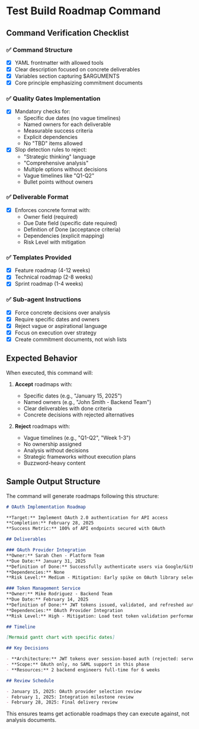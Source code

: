 # Test Build Roadmap Command

## Command Verification Checklist

### ✅ Command Structure
- [x] YAML frontmatter with allowed tools
- [x] Clear description focused on concrete deliverables
- [x] Variables section capturing $ARGUMENTS
- [x] Core principle emphasizing commitment documents

### ✅ Quality Gates Implementation
- [x] Mandatory checks for:
  - Specific due dates (no vague timelines)
  - Named owners for each deliverable
  - Measurable success criteria
  - Explicit dependencies
  - No "TBD" items allowed
- [x] Slop detection rules to reject:
  - "Strategic thinking" language
  - "Comprehensive analysis" 
  - Multiple options without decisions
  - Vague timelines like "Q1-Q2"
  - Bullet points without owners

### ✅ Deliverable Format
- [x] Enforces concrete format with:
  - Owner field (required)
  - Due Date field (specific date required)
  - Definition of Done (acceptance criteria)
  - Dependencies (explicit mapping)
  - Risk Level with mitigation

### ✅ Templates Provided
- [x] Feature roadmap (4-12 weeks)
- [x] Technical roadmap (2-8 weeks)  
- [x] Sprint roadmap (1-4 weeks)

### ✅ Sub-agent Instructions
- [x] Force concrete decisions over analysis
- [x] Require specific dates and owners
- [x] Reject vague or aspirational language
- [x] Focus on execution over strategy
- [x] Create commitment documents, not wish lists

## Expected Behavior

When executed, this command will:

1. **Accept** roadmaps with:
   - Specific dates (e.g., "January 15, 2025")
   - Named owners (e.g., "John Smith - Backend Team")
   - Clear deliverables with done criteria
   - Concrete decisions with rejected alternatives

2. **Reject** roadmaps with:
   - Vague timelines (e.g., "Q1-Q2", "Week 1-3")
   - No ownership assigned
   - Analysis without decisions
   - Strategic frameworks without execution plans
   - Buzzword-heavy content

## Sample Output Structure

The command will generate roadmaps following this structure:

```markdown
# OAuth Implementation Roadmap

**Target:** Implement OAuth 2.0 authentication for API access
**Completion:** February 28, 2025
**Success Metric:** 100% of API endpoints secured with OAuth

## Deliverables

### OAuth Provider Integration
**Owner:** Sarah Chen - Platform Team
**Due Date:** January 31, 2025
**Definition of Done:** Successfully authenticate users via Google/GitHub OAuth
**Dependencies:** None
**Risk Level:** Medium - Mitigation: Early spike on OAuth library selection

### Token Management Service
**Owner:** Mike Rodriguez - Backend Team  
**Due Date:** February 14, 2025
**Definition of Done:** JWT tokens issued, validated, and refreshed automatically
**Dependencies:** OAuth Provider Integration
**Risk Level:** High - Mitigation: Load test token validation performance

## Timeline

[Mermaid gantt chart with specific dates]

## Key Decisions

- **Architecture:** JWT tokens over session-based auth (rejected: server sessions due to scaling)
- **Scope:** OAuth only, no SAML support in this phase
- **Resources:** 2 backend engineers full-time for 6 weeks

## Review Schedule

- January 15, 2025: OAuth provider selection review
- February 1, 2025: Integration milestone review
- February 28, 2025: Final delivery review
```

This ensures teams get actionable roadmaps they can execute against, not analysis documents.